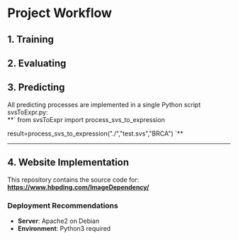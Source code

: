 # Project Workflow

## 1. Training
## 2. Evaluating
## 3. Predicting

All predicting processes are implemented in a single Python script svsToExpr.py:  
**`
from svsToExpr import process_svs_to_expression

result=process_svs_to_expression("./","test.svs","BRCA")
`**

---

## 4. Website Implementation

This repository contains the source code for:  
**https://www.hbpding.com/ImageDependency/**

### Deployment Recommendations
- **Server**: Apache2 on Debian
- **Environment**: Python3 required
